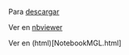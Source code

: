 Para [descargar](NotebookMGL.ipynb)

Ver en [nbviewer](https://nbviewer.jupyter.org/github/michaelgomezlopera/Ejercicio-Python/blob/master/NotebookMGL.ipynb)

Ver en (html)[NotebookMGL.html]




